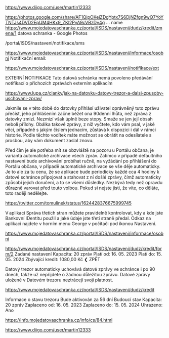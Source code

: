 



https://www.diigo.com/user/martin12333



https://photos.google.com/share/AF1QipOKeiZDgYptx7S6DjNZfgn9wQ7YoYTNTJs4DVD2EpUM4HKx9_ZKl2PyA9cVBzDy4g
... name https://www.mojedatovaschranka.cz/portal/ISDS/nastaveni/dudz/kredit/zmena/1 datova schranka - Google Photos



/portal/ISDS/nastaveni/notifikace/sms


https://www.mojedatovaschranka.cz/portal/ISDS/nastaveni/informace/osobni
Notifikační email:






https://www.mojedatovaschranka.cz/portal/ISDS/nastaveni/notifikace/ext


EXTERNÍ NOTIFIKACE
Tato datová schránka nemá povoleno předávání notifikací o příchozích zprávách externím aplikacím









https://www.lupa.cz/clanky/jak-na-datovku-datovy-trezor-a-dalsi-zpusoby-uschovani-zprav/


Jakmile se v této době do datovky přihlásí uživatel oprávněný tuto zprávu přečíst, jeho přihlášením začne běžet ona 90denní lhůta, než zpráva z datovky zmizí. Nezmizí však úplně beze stopy. Smaže se jen její obsah neboli přílohy. Obálka takové zprávy, z níž vyčtete, kdo vám psal, v jaké věci, případně s jakým číslem jednacím, zůstává k dispozici i dál v rámci historie. Podle těchto vodítek máte možnost se obrátit na odesílatele s prosbou, aby vám dokument zaslal znovu.



Před čím je ale potřeba mít se obzvláště na pozoru u Portálu občana, je varianta automatické archivace všech zpráv. Zatímco v případě defaultního nastavení bude archivování probíhat ručně, na vyžádání po přihlášení do Portálu občana, v případě automatické archivace se vše děje automaticky. Je to ale za tu cenu, že se aplikace bude periodicky každé cca 4 hodiny k datové schránce připojovat a stahovat z ní došlé zprávy, čímž automaticky způsobí jejich doručení, a to se všemi důsledky. Nezbývá tedy než opravdu důrazně varovat před touto volbou. Pokud si nejste jisti, že víte, co děláte, toto raději nedělejte.




https://twitter.com/tomulinek/status/1624428376675999745







V aplikaci Správa třetích stran můžete pravidelně kontrolovat, kdy a kde jste Bankovní IDentitu použil a jaké údaje jste třetí straně předal. Odkaz na aplikaci najdete v horním menu George v počítači pod ikonou Nastavení.






https://www.mojedatovaschranka.cz/portal/ISDS/nastaveni/informace/osobni



https://www.mojedatovaschranka.cz/portal/ISDS/nastaveni/dudz/kredit/form/2
Zadané nastavení
Kapacita:
20 zpráv
Platí od:
16. 05. 2023
Platí do:
15. 05. 2024
Zbývající kredit:
1080,00 Kč
❮ ZPĚT

Datový trezor automaticky uchovává datové zprávy ve schránce i po 90 dnech, takže už nepřijdete o žádnou důležitou zprávu. Datové zprávy uložené v Datovém trezoru neztrácejí svoji platnost.

https://www.mojedatovaschranka.cz/portal/ISDS/nastaveni/dudz/kredit

Informace o stavu trezoru
 Bude aktivován za 56 dní
Budoucí stav
Kapacita:
20 zpráv
Zaplaceno od:
16. 05. 2023
Zaplaceno do:
15. 05. 2024
Uhrazeno:
Ano















https://info.mojedatovaschranka.cz/info/cs/84.html

https://www.diigo.com/user/martin12333
